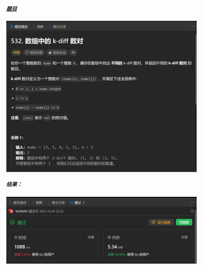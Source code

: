 ##### [题目](https://leetcode.cn/problems/k-diff-pairs-in-an-array/description/)
![pic](img.png)
##### 结果：
![pic](result.png)